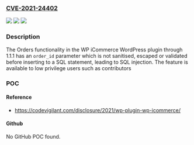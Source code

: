 ### [CVE-2021-24402](https://cve.mitre.org/cgi-bin/cvename.cgi?name=CVE-2021-24402)
![](https://img.shields.io/static/v1?label=Product&message=WP%20iCommerce%20%E2%80%93%20the%20first%20interactive%20ecommerce%20for%20wordpress&color=blue)
![](https://img.shields.io/static/v1?label=Version&message=1.1.1%3C%3D%201.1.1%20&color=brighgreen)
![](https://img.shields.io/static/v1?label=Vulnerability&message=CWE-89%20SQL%20Injection&color=brighgreen)

### Description

The Orders functionality in the WP iCommerce WordPress plugin through 1.1.1 has an `order_id` parameter which is not sanitised, escaped or validated before inserting to a SQL statement, leading to SQL injection. The feature is available to low privilege users such as contributors

### POC

#### Reference
- https://codevigilant.com/disclosure/2021/wp-plugin-wp-icommerce/

#### Github
No GitHub POC found.

